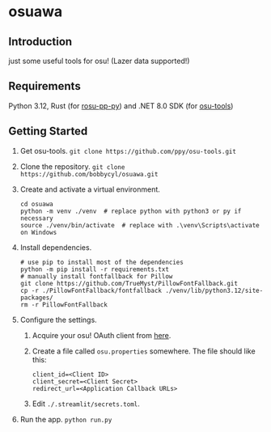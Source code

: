 # osuawa

## Introduction

just some useful tools for osu! (Lazer data supported!)

## Requirements

Python 3.12, Rust (for [rosu-pp-py](https://github.com/MaxOhn/rosu-pp-py))
and .NET 8.0 SDK (for [osu-tools](https://github.com/ppy/osu-tools))

## Getting Started

1. Get osu-tools. `git clone https://github.com/ppy/osu-tools.git`

2. Clone the repository. `git clone https://github.com/bobbycyl/osuawa.git`

3. Create and activate a virtual environment.

   ```shell
   cd osuawa
   python -m venv ./venv  # replace python with python3 or py if necessary
   source ./venv/bin/activate  # replace with .\venv\Scripts\activate on Windows
   ```

4. Install dependencies.

   ```shell
   # use pip to install most of the dependencies
   python -m pip install -r requirements.txt
   # manually install fontfallback for Pillow
   git clone https://github.com/TrueMyst/PillowFontFallback.git
   cp -r ./PillowFontFallback/fontfallback ./venv/lib/python3.12/site-packages/
   rm -r PillowFontFallback
   ```

5. Configure the settings.

   1. Acquire your osu! OAuth client from [here](https://osu.ppy.sh/home/account/edit).

   2. Create a file called `osu.properties` somewhere. The file should like this:

      ```properties
      client_id=<Client ID>
      client_secret=<Client Secret>
      redirect_url=<Application Callback URLs>
      ```

   3. Edit `./.streamlit/secrets.toml`.

6. Run the app. `python run.py`
